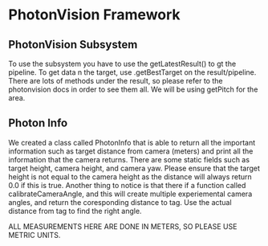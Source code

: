 # PhotonVision Framework

## PhotonVision Subsystem

To use the subsystem you have to use the getLatestResult() to gt the pipeline. To get data n the target, use .getBestTarget on the result/pipeline. There are lots of methods under the result, so please refer to the photonvision docs in order to see them all. We will be using getPitch for the area.


## Photon Info

 We created a class called PhotonInfo that is able to return all the important information such as target distance from camera (meters) and print all the information that the camera returns. There are some static fields such as target height, camera height,  and camera yaw. Please ensure that the target height is not equal to the camera height as the distance will always return 0.0 if this is true. Another thing to notice is that there if a function called calibrateCameraAngle, and this will create multiple experiemental camera angles, and return the coresponding distance to tag. Use the actual distance from tag to find the right angle. 


 ALL MEASUREMENTS HERE ARE DONE IN METERS, SO PLEASE USE METRIC UNITS. 

